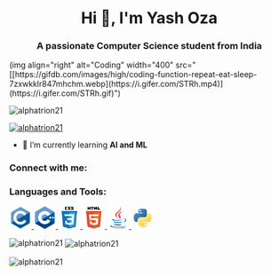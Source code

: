 <h1 align="center">Hi 👋, I'm Yash Oza</h1>
<h3 align="center">A passionate Computer Science student from India</h3>
(img align="right" alt="Coding" width="400" src="[[https://gifdb.com/images/high/coding-function-repeat-eat-sleep-7zxwkklr847mhchm.webp](https://i.gifer.com/STRh.mp4)](https://i.gifer.com/STRh.gif)")
<p align="left"> <img src="https://komarev.com/ghpvc/?username=alphatrion21&label=Profile%20views&color=0e75b6&style=flat" alt="alphatrion21" /> </p>

<p align="left"> <a href="https://github.com/ryo-ma/github-profile-trophy"><img src="https://github-profile-trophy.vercel.app/?username=alphatrion21" alt="alphatrion21" /></a> </p>

- 🌱 I’m currently learning **AI and ML**

<h3 align="left">Connect with me:</h3>
<p align="left">
</p>

<h3 align="left">Languages and Tools:</h3>
<p align="left"> <a href="https://www.cprogramming.com/" target="_blank" rel="noreferrer"> <img src="https://raw.githubusercontent.com/devicons/devicon/master/icons/c/c-original.svg" alt="c" width="40" height="40"/> </a> <a href="https://www.w3schools.com/cpp/" target="_blank" rel="noreferrer"> <img src="https://raw.githubusercontent.com/devicons/devicon/master/icons/cplusplus/cplusplus-original.svg" alt="cplusplus" width="40" height="40"/> </a> <a href="https://www.w3schools.com/css/" target="_blank" rel="noreferrer"> <img src="https://raw.githubusercontent.com/devicons/devicon/master/icons/css3/css3-original-wordmark.svg" alt="css3" width="40" height="40"/> </a> <a href="https://www.w3.org/html/" target="_blank" rel="noreferrer"> <img src="https://raw.githubusercontent.com/devicons/devicon/master/icons/html5/html5-original-wordmark.svg" alt="html5" width="40" height="40"/> </a> <a href="https://www.java.com" target="_blank" rel="noreferrer"> <img src="https://raw.githubusercontent.com/devicons/devicon/master/icons/java/java-original.svg" alt="java" width="40" height="40"/> </a> <a href="https://www.python.org" target="_blank" rel="noreferrer"> <img src="https://raw.githubusercontent.com/devicons/devicon/master/icons/python/python-original.svg" alt="python" width="40" height="40"/> </a> </p>

<p><img align="left" src="https://github-readme-stats.vercel.app/api/top-langs?username=alphatrion21&show_icons=true&locale=en&layout=compact" alt="alphatrion21" /></p>

<p>&nbsp;<img align="center" src="https://github-readme-stats.vercel.app/api?username=alphatrion21&show_icons=true&locale=en" alt="alphatrion21" /></p>

<p><img align="center" src="https://github-readme-streak-stats.herokuapp.com/?user=alphatrion21&" alt="alphatrion21" /></p>
